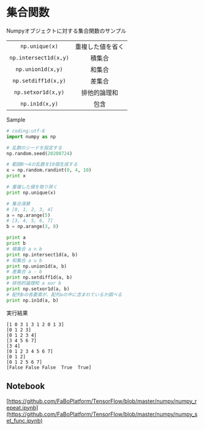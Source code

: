 # 集合関数

Numpyオブジェクトに対する集合関数のサンプル

|||
|:-:|:-:|
|`np.unique(x)`|重複した値を省く|
|`np.intersect1d(x,y)`|積集合|
|`np.union1d(x,y)`|和集合|
|`np.setdiff1d(x,y)`|差集合|
|`np.setxor1d(x,y)`|排他的論理和|
|`np.in1d(x,y)`|包含|

Sample

```python
# coding:utf-8
import numpy as np

# 乱数のシードを設定する
np.random.seed(20200724)

# 範囲0〜4の乱数を10個生成する
x = np.random.randint(0, 4, 10)
print x

# 重複した値を取り除く
print np.unique(x)

# 集合演算
# [0, 1, 2, 3, 4]
a = np.arange(5)
# [3, 4, 5, 6, 7]
b = np.arange(3, 8)

print a
print b
# 積集合 a ∩ b
print np.intersect1d(a, b)
# 和集合 a ∪ b
print np.union1d(a, b)
# 差集合 a - b
print np.setdiff1d(a, b)
# 排他的論理和 a xor b
print np.setxor1d(a, b)
# 配列bの各要素が、配列aの中に含まれているか調べる
print np.in1d(a, b)
```

実行結果

```
[1 0 3 1 3 1 2 0 1 3]
[0 1 2 3]
[0 1 2 3 4]
[3 4 5 6 7]
[3 4]
[0 1 2 3 4 5 6 7]
[0 1 2]
[0 1 2 5 6 7]
[False False False  True  True]
```

## Notebook

[https://github.com/FaBoPlatform/TensorFlow/blob/master/numpy/numpy_repeat.ipynb](https://github.com/FaBoPlatform/TensorFlow/blob/master/numpy/numpy_set_func.ipynb)
